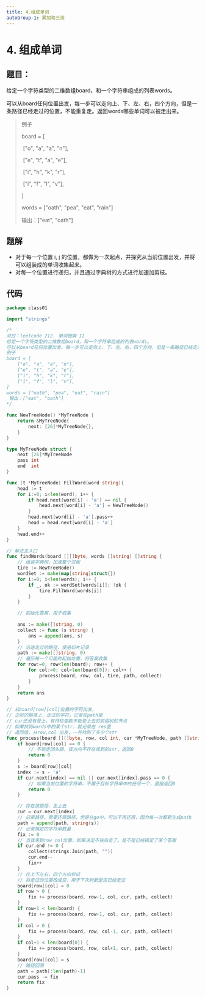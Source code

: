 ```yaml
---
title: 4.组成单词
autoGroup-1: 累加和三连
---
```


# 4. 组成单词



## 题目：

给定一个字符类型的二维数组board，和一个字符串组成的列表words。

可以从board任何位置出发，每一步可以走向上、下、左、右，四个方向，但是一条路径已经走过的位置，不能重复走。返回words哪些单词可以被走出来。

> 例子
>
> board = [
>
> ​	["o", "a", "a", "n"],
>
> ​	["e", "t", "a", "e"],
>
> ​	["i", "h", "k", "r"],
>
> ​	["i", "f", "l", "v"],
>
> ]
>
> words = ["oath", "pea", "eat", "rain"]
>
> 输出：["eat", "oath"]

## 题解

- 对于每一个位置 i, j 的位置，都做为一次起点，并探究从当前位置出发，并将可以组装成的单词收集起来。
- 对每一个位置进行递归，并且通过字典树的方式进行加速加剪枝。

## 代码

```go
package class01

import "strings"

/*
对应：leetcode 212. 单词搜索 II
给定一个字符类型的二维数组board，和一个字符串组成的列表words。
可以从board任何位置出发，每一步可以走向上、下、左、右，四个方向，但是一条路径已经走过的位置，不能重复走。返回words哪些单词可以被走出来。
例子
board = [
	["o", "a", "a", "n"],
	["e", "t", "a", "e"],
	["i", "h", "k", "r"],
	["i", "f", "l", "v"],
]
words = ["oath", "pea", "eat", "rain"]
 输出：["eat", "oath"]
*/

func NewTreeNode() *MyTreeNode {
	return &MyTreeNode{
		next: [26]*MyTreeNode{},
	}
}

type MyTreeNode struct {
	next [26]*MyTreeNode
	pass int
	end  int
}

func (t *MyTreeNode) FillWord(word string){
	head := t
	for i:=0; i<len(word); i++ {
		if head.next[word[i] - 'a'] == nil {
			head.next[word[i] - 'a'] = NewTreeNode()
		}
		head.next[word[i] - 'a'].pass++
		head = head.next[word[i] - 'a']
	}
	head.end++
}

// 解法主入口
func findWords(board [][]byte, words []string) []string {
	// 组装字典树，加速整个过程
	tire := NewTreeNode()
	wordSet := make(map[string]struct{})
	for i:=0; i<len(words); i++ {
		if _, ok := wordSet[words[i]]; !ok {
			tire.FillWord(words[i])
		}
	}

	// 初始化答案，用于收集
	
	ans := make([]string, 0)
	collect := func (s string) {
		ans = append(ans, s)
	}
	// 沿途走过的路径，使用切片记录
	path := make([]string, 0)
	// 遍历每一个可能的起始位置，将答案收集
	for row:=0; row<len(board); row++ {
		for col:=0; col<len(board[0]); col++ {
			process(board, row, col, tire, path, collect)
		}
	}
	return ans
}

// 从board[row][col]位置的字符出发，
// 之前的路径上，走过的字符，记录在path里
// cur还没有登上，有待检查能不能登上去的前缀树的节点
// 如果找到words中的某个str，就记录在 res里
// 返回值，从row,col 出发，一共找到了多少个str
func process(board [][]byte, row, col int, cur *MyTreeNode, path []string, collect func (s string)) int {
	if board[row][col] == 0 {
		// 不能走回头路，该方向不存在找到的str，返回0
		return 0
	}
	s := board[row][col]
	index := s - 'a'
	if cur.next[index] == nil || cur.next[index].pass == 0 {
		// 如果当前位置的字符串，不属于目标字符串中的任何一个，直接返回0
		return 0
	}

	// 存在该路径，走上去
	cur = cur.next[index]
	// 记录路径，需要还原路径，但是在go中，可以不用还原，因为每一次都新生成path
	path = append(path, string(s))
	// 记录搞定的字符串数量
	fix := 0
	// 当我来到row col位置，如果决定不往后走了。是不是已经搞定了某个答案
	if cur.end != 0 {
		collect(strings.Join(path, ""))
		cur.end--
		fix++
	}
	// 往上下左右，四个方向尝试
	// 将走过的位置改成空，用于下次判断是否已经走过
	board[row][col] = 0
	if row > 0 {
		fix += process(board, row-1, col, cur, path, collect)
	}
	if row+1 < len(board) {
		fix += process(board, row+1, col, cur, path, collect)
	}
	if col > 0 {
		fix += process(board, row, col-1, cur, path, collect)
	}
	if col+1 < len(board[0]) {
		fix += process(board, row, col+1, cur, path, collect)
	}
	board[row][col] = s
	// 路径回溯
	path = path[:len(path)-1]
	cur.pass -= fix
	return fix
}

```

